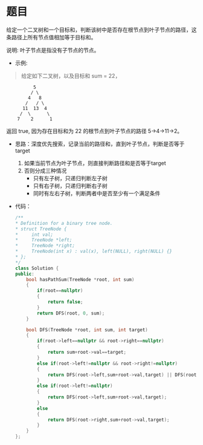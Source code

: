 # 题目
给定一个二叉树和一个目标和，判断该树中是否存在根节点到叶子节点的路径，这条路径上所有节点值相加等于目标和。

说明: 叶子节点是指没有子节点的节点。

* 示例: 
>给定如下二叉树，以及目标和 sum = 22，

              5
             / \
            4   8
           /   / \
          11  13  4
         /  \      \
        7    2      1
返回 true, 因为存在目标和为 22 的根节点到叶子节点的路径 5->4->11->2。

* 思路：深度优先搜索，记录当前的路径和，直到叶子节点，判断是否等于target
    1. 如果当前节点为叶子节点，则直接判断路径和是否等于target
    2. 否则分成三种情况
        * 只有左子树，只递归判断左子树
        * 只有右子树，只递归判断右子树
        * 同时有左右子树，判断两者中是否至少有一个满足条件


* 代码：
    ```C++
    /**
    * Definition for a binary tree node.
    * struct TreeNode {
    *     int val;
    *     TreeNode *left;
    *     TreeNode *right;
    *     TreeNode(int x) : val(x), left(NULL), right(NULL) {}
    * };
    */
    class Solution {
    public:
        bool hasPathSum(TreeNode *root, int sum)
        {
            if(root==nullptr)
            {
                return false;
            }
            return DFS(root, 0, sum);
        }

        bool DFS(TreeNode *root, int sum, int target)
        {
            if(root->left==nullptr && root->right==nullptr)
            {
                return sum+root->val==target;
            }
            else if(root->left!=nullptr && root->right!=nullptr)
            {
                return DFS(root->left,sum+root->val,target) || DFS(root->right,sum+root->val,target);
            }
            else if(root->left!=nullptr)
            {
                return DFS(root->left,sum+root->val,target);
            }
            else
            {
                return DFS(root->right,sum+root->val,target);
            }
        }
    };
    ```

